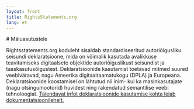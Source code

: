 ```yaml
---
layout: front
title: RightsStatements.org
lang: et
---
```


<div class="box">
# Mäluasutustele

Rightsstatements.org koduleht sisaldab standardiseeritud autoriõigusliku seisundi deklaratsioone, mida on võimalik kasutada avalikkuse teavitamiseks digitaalsete objektide autoriõiguslikust seisundist ja taaskasutusõigustest. Deklaratsioonide kasutamist toetavad mitmed suured veebiväravad, nagu Ameerika digitaalraamatukogu (DPLA) ja Europeana. Deklaratsioonide koostamisel on lähtutud nii inim- kui ka masinkasutajate (nagu otsingumootorid) huvidest ning rakendatud semantilise veebi tehnoloogiat. [Täiendavat infot deklaratsioonide kasutamise kohta leiab dokumentatsioonilehelt.]({{site.url}}/en/documentation/)
</div>
